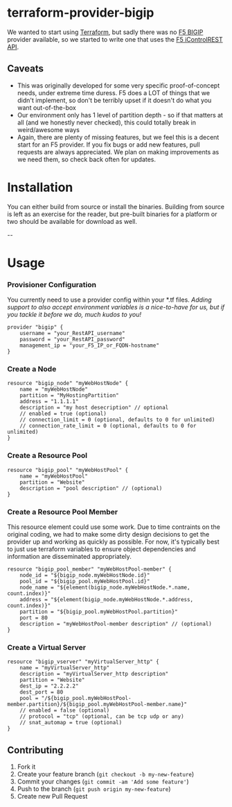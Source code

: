 # terraform-provider-bigip
We wanted to start using [Terraform](https://terraform.io/), but sadly there was no [F5 BIGIP](https://devcentral.f5.com) provider available, so we started to write one that uses the [F5 iControlREST API](https://devcentral.f5.com/wiki/iControlREST.HomePage.ashx).

## Caveats
 * This was originally developed for some very specific proof-of-concept needs, under extreme time duress. F5 does a LOT of things that we didn't implement, so don't be terribly upset if it doesn't do what you want out-of-the-box
 * Our environment only has 1 level of partition depth - so if that matters at all (and we honestly never checked), this could totally break in weird/awesome ways
 * Again, there are plenty of missing features, but we feel this is a decent start for an F5 provider. If you fix bugs or add new features, pull requests are always appreciated. We plan on making improvements as we need them, so check back often for updates.

# Installation
You can either build from source or install the binaries. Building from source is left as an exercise for the reader, but pre-built binaries for a platform or two should be available for download as well. 

--

# Usage

### Provisioner Configuration

You currently need to use a provider config within your *.tf files. _Adding support to also accept environment variables is a nice-to-have for us, but if you tackle it before we do, much kudos to you!_

    provider "bigip" {
        username = "your_RestAPI_username"
        password = "your_RestAPI_password"
        management_ip = "your_F5_IP_or_FQDN-hostname"
    }

### Create a Node

    resource "bigip_node" "myWebHostNode" {
        name = "myWebHostNode"
        partition = "MyHostingPartition"
        address = "1.1.1.1"
        description = "my host desecription" // optional
        // enabled = true (optional)
        // connection_limit = 0 (optional, defaults to 0 for unlimited)
        // connection_rate_limit = 0 (optional, defaults to 0 for unlimited)
    }



### Create a Resource Pool

    resource "bigip_pool" "myWebHostPool" {
    	name = "myWebHostPool"
    	partition = "Website"
    	description = "pool description" // (optional)
    }




### Create a Resource Pool Member
This resource element could use some work. Due to time contraints on the original coding, we had to make some dirty design decisions to get the provider up and working as quickly as possible. For now, it's typically best to just use terraform variables to ensure object dependencies and information are disseminated appropriately.

    resource "bigip_pool_member" "myWebHostPool-member" {
    	node_id = "${bigip_node.myWebHostNode.id}"
    	pool_id = "${bigip_pool.myWebHostPool.id}"
    	node_name = "${element(bigip_node.myWebHostNode.*.name, count.index)}"
    	address = "${element(bigip_node.myWebHostNode.*.address, count.index)}"
    	partition = "${bigip_pool.myWebHostPool.partition}"
    	port = 80
    	description = "myWebHostPool-member description" // (optional)
    }



### Create a Virtual Server

    resource "bigip_vserver" "myVirtualServer_http" {
    	name = "myVirtualServer_http"
    	description = "myVirtualServer_http description"
    	partition = "Website"
    	dest_ip = "2.2.2.2"
    	dest_port = 80
    	pool = "/${bigip_pool.myWebHostPool-member.partition}/${bigip_pool.myWebHostPool-member.name}"
    	// enabled = false (optional)
    	// protocol = "tcp" (optional, can be tcp udp or any)
    	// snat_automap = true (optional)
    }




## Contributing

1. Fork it
2. Create your feature branch (`git checkout -b my-new-feature`)
3. Commit your changes (`git commit -am 'Add some feature'`)
4. Push to the branch (`git push origin my-new-feature`)
5. Create new Pull Request
